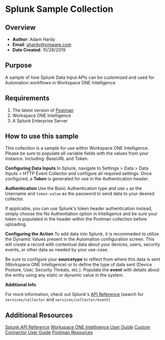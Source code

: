 # Splunk Sample Collection

## Overview
- **Author**: Adam Hardy
- **Email**: ahardy@vmware.com
- **Date Created**: 10/28/2019


## Purpose
<!-- Summary Start -->
A sample of how Splunk Data Input APIs can be customized and used for Automation workflows in Workspace ONE Intelligence
<!-- Summary End -->

## Requirements

1. The latest version of [Postman](https://www.getpostman.com) 
2. Workspace ONE Intelligence
3. A Splunk Enterprise Server

## How to use this sample

This collection is a sample for use within Workspace ONE Intelligence.  Please be sure to populate all variable fields with the values from your instance. Including: BaseURL and Token.

**Configuring Data Inputs**
In Splunk, navigate to Settings > Data > Data Inputs > HTTP Event Collector and configure all required settings.  Once configured, a **Token** is generated for use in the Authentication header.

**Authentication**
Use the Basic Authentication type and use `x` as the Username and `token-value` as the password to send data to your desired collector.

If applicable, you can use Splunk's token header authentication instead, simply choose the No Authentiation option in Intelligence and be sure your token is populated in the header within the Postman collection before uploading.

**Configuring the Action**
To add data into Splunk, it is recommeded to utilize the Dynamic Values present in the Automation configuration screen. This will create a record with contextual data about your devices, users, security events, or other data as needed by your use-case.

Be sure to configure your **sourcetype** to reflect from where this data is sent (Workspace ONE Intelligence) or to define the type of data sent (Device Posture, User, Security Threats, etc.).  Populate the **event** with details about the entity using any static or dynamic value in the system.

**Additional Info**

For more information, check out Splunk's [API Reference](https://docs.splunk.com/Documentation/Splunk/8.0.0/RESTREF/RESTinput#services.2Fcollector)
(search for `services/collector` and `services/collector/event`)

## Additional Resources
[Splunk API Reference](https://docs.splunk.com/Documentation/Splunk/8.0.0/RESTREF/RESTinput#services.2Fcollector)
[Workspace ONE Intelligence User Guide](https://docs.vmware.com/en/VMware-Workspace-ONE/services/Intelligence/GUID-AWT-WS1INT-OVERVIEW.html)
[Custom Connector User Guide](https://docs.vmware.com/en/VMware-Workspace-ONE/services/Intelligence/GUID-54333CCC-0E6D-4871-8DEA-3AFAB8378EEC.html)
[Postman Resources](https://www.getpostman.com)
